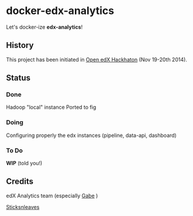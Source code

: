 # docker-edx-analytics

Let's docker-ize **edx-analytics**!

## History

This project has been initiated in [Open edX Hackhaton](http://con.openedx.org) (Nov 19-20th 2014).


## Status

### Done
Hadoop "local" instance
Ported to fig

### Doing
Configuring properly the edx instances (pipeline, data-api, dashboard)

### To Do
**WIP** (told you!)

## Credits

edX Analytics team (especially [Gabe](https://github.com/mulby/) )

[Sticksnleaves](https://github.com/sticksnleaves/docker-hadoop-single-node)
